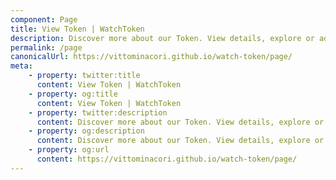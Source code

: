 ```yaml
---
component: Page
title: View Token | WatchToken
description: Discover more about our Token. View details, explore or add to MetaMask.
permalink: /page
canonicalUrl: https://vittominacori.github.io/watch-token/page/
meta:
    - property: twitter:title
      content: View Token | WatchToken
    - property: og:title
      content: View Token | WatchToken
    - property: twitter:description
      content: Discover more about our Token. View details, explore or add to MetaMask.
    - property: og:description
      content: Discover more about our Token. View details, explore or add to MetaMask.
    - property: og:url
      content: https://vittominacori.github.io/watch-token/page/
---
```

